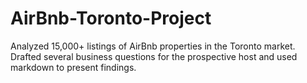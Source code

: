 # AirBnb-Toronto-Project
Analyzed 15,000+ listings of AirBnb properties in the Toronto market. Drafted several business questions for the prospective host and used markdown to present findings.
